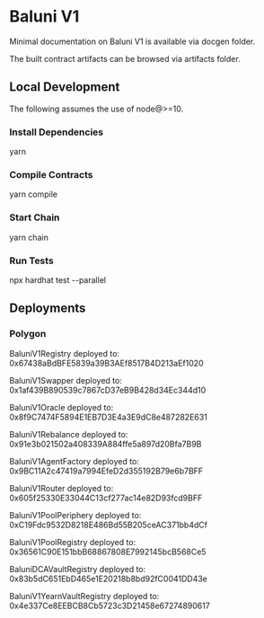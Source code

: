 # Baluni V1

Minimal documentation on Baluni V1 is available via docgen folder.

The built contract artifacts can be browsed via artifacts folder.

## Local Development

The following assumes the use of node@>=10.

### Install Dependencies

yarn

### Compile Contracts

yarn compile

### Start Chain

yarn chain

### Run Tests

npx hardhat test --parallel

## Deployments

### Polygon

BaluniV1Registry deployed to: 0x67438aBdBFE5839a39B3AEf8517B4D213aEf1020

BaluniV1Swapper deployed to: 0x1af439B890539c7867cD37eB9B428d34Ec344d10

BaluniV1Oracle deployed to: 0x8f9C7474F5894E1EB7D3E4a3E9dC8e487282E631

BaluniV1Rebalance deployed to: 0x91e3b021502a408339A884ffe5a897d20Bfa7B9B

BaluniV1AgentFactory deployed to: 0x9BC11A2c47419a7994EfeD2d355192B79e6b7BFF

BaluniV1Router deployed to: 0x605f25330E33044C13cf277ac14e82D93fcd9BFF

BaluniV1PoolPeriphery deployed to: 0xC19Fdc9532D8218E486Bd55B205ceAC371bb4dCf

BaluniV1PoolRegistry deployed to: 0x36561C90E151bbB68867808E7992145bcB568Ce5

BaluniDCAVaultRegistry deployed to: 0x83b5dC651EbD465e1E20218b8bd92fC0041DD43e

BaluniV1YearnVaultRegistry deployed to: 0x4e337Ce8EEBCB8Cb5723c3D21458e67274890617
